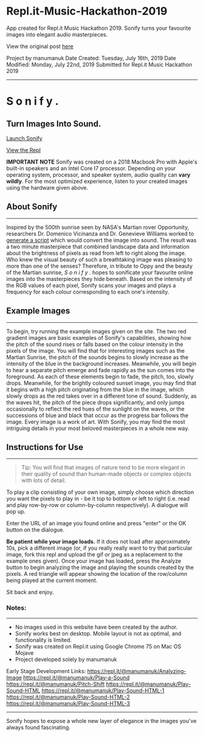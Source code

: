 # Repl.it-Music-Hackathon-2019
App created for Repl.it Music Hackathon 2019. Sonify turns your favourite images into elegant audio masterpieces.

View the original post [here](https://repl.it/talk/challenge/S-o-n-i-f-y-Turn-Images-Into-Sound/16917)


Project by manumanuk
Date Created: Tuesday, July 16th, 2019
Date Modified: Monday, July 22nd, 2019
Submitted for Repl.it Music Hackathon 2019
***
# S o n i f y .
## Turn Images Into Sound.
[Launch Sonify](https://s-o-n-i-f-y--manumanuk.repl.co/)

[View the Repl](https://repl.it/@manumanuk/S-o-n-i-f-y)

**IMPORTANT NOTE**
Sonify was created on a 2018 Macbook Pro with Apple's built-in speakers and an Intel Core I7 processor. Depending on your operating system, processor, and speaker system, audio quality can **vary wildly**. For the most optimized experience, listen to your created images using the hardware given above.

## About Sonify
***
Inspired by the 500th sunrise seen by NASA's Martian rover Opportunity, researchers Dr. Domenico Vicinanza and Dr. Genevieve Williams worked to [generate a script](https://www.youtube.com/watch?v=s9Z8Z3MZXpo) which would convert the image into sound. The result was a two minute masterpiece that combined landscape data and information about the brightness of pixels as read from left to right along the image. Who knew the visual beauty of such a breathtaking image was pleasing to more than one of the senses? Therefore, in tribute to Oppy and the beauty of the Martian sunrise, _S o n i f y ._ hopes to sonificate your favourite online images into the masterpieces they hide beneath. Based on the intensity of the RGB values of each pixel, Sonify scans your images and plays a frequency for each colour corresponding to each one's intensity.

## Example Images
***
To begin, try running the example images given on the site. The two red gradient images are basic examples of Sonify's capabilities, showing how the pitch of the sound rises or falls based on the colour intensity in the pixels of the image. You will find that for interesting images such as the Martian Sunrise, the pitch of the sounds begins to slowly increase as the intensity of the blue in the background increases. Meanwhile, you will begin to hear a separate pitch emerge and fade rapidly as the sun comes into the foreground. As each of these elements begin to fade, the pitch, too, slowly drops. Meanwhile, for the brightly coloured sunset image, you may find that it begins with a high pitch originating from the blue in the image, which slowly drops as the red takes over in a different tone of sound. Suddenly, as the waves hit, the pitch of the piece drops significantly, and only jumps occasionally to reflect the red hues of the sunlight on the waves, or the successions of blue and black that occur as the progress bar follows the image. Every image is a work of art. With Sonify, you may find the most intriguing details in your most beloved masterpieces in a whole new way.

## Instructions for Use
***
> Tip: You will find that images of nature tend to be more elegant in their quality of sound than human-made objects or complex objects with lots of detail.

To play a clip consisting of your own image, simply choose which direction you want the pixels to play in - be it top to bottom or left to right (i.e. read and play row-by-row or column-by-column respectively). A dialogue will pop up.



Enter the URL of an image you found online and press "enter" or the OK button on the dialogue.



**Be patient while your image loads.** If it does not load after approximately 10s, pick a different image (or, if you really really want to try that particular image, fork this repl and upload the gif or jpeg as a replacement to the example ones given). Once your image has loaded, press the Analyze button to begin analyzing the image and playing the sounds created by the pixels. A red triangle will appear showing the location of the row/column being played at the current moment.


Sit back and enjoy.

### Notes:
***
* No images used in this website have been created by the author.
* Sonify works best on desktop. Mobile layout is not as optimal, and functionality is limited.
* Sonify was created on Repl.it using Google Chrome 75 on Mac OS Mojave
* Project developed solely by manumanuk

Early Stage Development Links:
https://repl.it/@manumanuk/Analyzing-Image
https://repl.it/@manumanuk/Play-a-Sound
https://repl.it/@manumanuk/Pitch-Shift
https://repl.it/@manumanuk/Play-Sound-HTML
https://repl.it/@manumanuk/Play-Sound-HTML-1
https://repl.it/@manumanuk/Play-Sound-HTML-2
https://repl.it/@manumanuk/Play-Sound-HTML-3
***
Sonify hopes to expose a whole new layer of elegance in the images you've always found fascinating.
